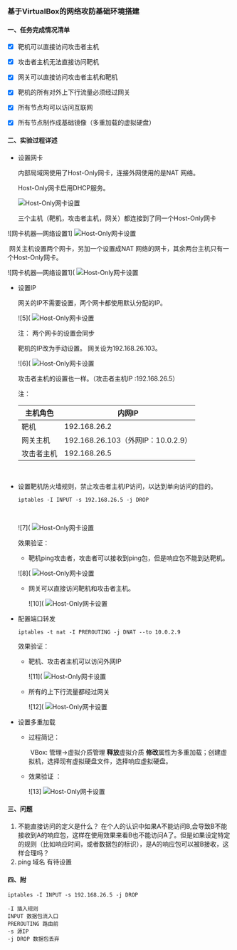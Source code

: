 ### 基于VirtualBox的网络攻防基础环境搭建



#### 一、任务完成情况清单

- [x] 靶机可以直接访问攻击者主机



- [x] 攻击者主机无法直接访问靶机



- [x] 网关可以直接访问攻击者主机和靶机



- [x] 靶机的所有对外上下行流量必须经过网关



- [x] 所有节点均可以访问互联网


- [x] 所有节点制作成基础镜像（多重加载的虚拟硬盘）

#### 二、实验过程详述

- 设置网卡

  内部局域网使用了Host-Only网卡，连接外网使用的是NAT 网络。

  Host-Only网卡启用DHCP服务。

  ![Host-Only网卡设置](https://github.com/songyawen/ns/raw/master/2017-2/Sonya_Coursework/FlippedClassroom_HW/HW_1/2.png)

  三个主机（靶机，攻击者主机，网关）都连接到了同一个Host-Only网卡

![网卡机器—网络设置1]  ![Host-Only网卡设置](https://github.com/songyawen/ns/raw/master/2017-2/Sonya_Coursework/FlippedClassroom_HW/HW_1/3.png)

​    网关主机设置两个网卡，另加一个设置成NAT 网络的网卡，其余两台主机只有一个Host-Only网卡。 

![网卡机器—网络设置1](  ![Host-Only网卡设置](https://github.com/songyawen/ns/raw/master/2017-2/Sonya_Coursework/FlippedClassroom_HW/HW_1/4.png)

- 设置IP

  网关的IP不需要设置，两个网卡都使用默认分配的IP。

  ![5](  ![Host-Only网卡设置](https://github.com/songyawen/ns/raw/master/2017-2/Sonya_Coursework/FlippedClassroom_HW/HW_1/5.png)

  注： 两个网卡的设置会同步

  靶机的IP改为手动设置。 网关设为192.168.26.103。

  ![6](  ![Host-Only网卡设置](https://github.com/songyawen/ns/raw/master/2017-2/Sonya_Coursework/FlippedClassroom_HW/HW_1/6.png)

  攻击者主机的设置也一样。（攻击者主机IP :192.168.26.5）

  注： 

  | 主机角色  | 内网IP                          |
  | ----- | ----------------------------- |
  | 靶机    | 192.168.26.2                  |
  | 网关主机  | 192.168.26.103（外网IP：10.0.2.9） |
  | 攻击者主机 | 192.168.26.5                  |

  ​

- 设置靶机防火墙规则，禁止攻击者主机IP访问，以达到单向访问的目的。

  ```shell
  iptables -I INPUT -s 192.168.26.5 -j DROP
  ```

  ​

  ![7](  ![Host-Only网卡设置](https://github.com/songyawen/ns/raw/master/2017-2/Sonya_Coursework/FlippedClassroom_HW/HW_1/7.png)

  效果验证： 

  - 靶机ping攻击者，攻击者可以接收到ping包，但是响应包不能到达靶机。

  ![8](  ![Host-Only网卡设置](https://github.com/songyawen/ns/raw/master/2017-2/Sonya_Coursework/FlippedClassroom_HW/HW_1/8.png)

  - 网关可以直接访问靶机和攻击者主机。

    ![10](  ![Host-Only网卡设置](https://github.com/songyawen/ns/raw/master/2017-2/Sonya_Coursework/FlippedClassroom_HW/HW_1/10.png)

- 配置端口转发

  ```shell
  iptables -t nat -I PREROUTING -j DNAT --to 10.0.2.9
  ```

  效果验证：

  - 靶机、攻击者主机可以访问外网IP

    ![11](  ![Host-Only网卡设置](https://github.com/songyawen/ns/raw/master/2017-2/Sonya_Coursework/FlippedClassroom_HW/HW_1/11.png)

  - 所有的上下行流量都经过网关

    ![12](  ![Host-Only网卡设置](https://github.com/songyawen/ns/raw/master/2017-2/Sonya_Coursework/FlippedClassroom_HW/HW_1/12.png)

- 设置多重加载

  - 过程简记：

    ​	VBox: 管理->虚拟介质管理 **释放**虚拟介质 **修改**属性为多重加载；创建虚拟机，选择现有虚拟硬盘文件，选择响应虚拟硬盘。

  - 效果验证 ：

    ![13]  ![Host-Only网卡设置](https://github.com/songyawen/ns/raw/master/2017-2/Sonya_Coursework/FlippedClassroom_HW/HW_1/13.png)

#### 三、问题

1. 不能直接访问的定义是什么？ 在个人的认识中如果A不能访问B,会导致B不能接收到A的响应包，这样在使用效果来看B也不能访问A了。但是如果设定特定的规则（比如响应时间，或者数据包的标识），是A的响应包可以被B接收，这样合理吗？
2. ping 域名 有待设置

#### 四、附

```shell
iptables -I INPUT -s 192.168.26.5 -j DROP

-I 插入规则
INPUT 数据包流入口
PREROUTING 路由前
-s 源IP
-j DROP 数据包丢弃
```



